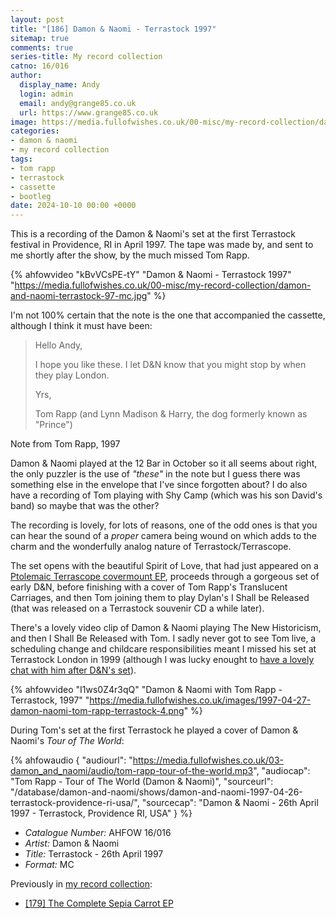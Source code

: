 ```yaml
---
layout: post
title: "[186] Damon & Naomi - Terrastock 1997"
sitemap: true
comments: true
series-title: My record collection
catno: 16/016
author:
  display_name: Andy
  login: admin
  email: andy@grange85.co.uk
  url: https://www.grange85.co.uk
image: https://media.fullofwishes.co.uk/00-misc/my-record-collection/damon-and-naomi-terrastock-97-mc.jpg
categories:
- damon & naomi
- my record collection
tags:
- tom rapp
- terrastock
- cassette
- bootleg
date: 2024-10-10 00:00 +0000
---
```

This is a recording of the Damon & Naomi's set at the first Terrastock festival in Providence, RI in April 1997. The tape was made by, and sent to me shortly after the show, by the much missed Tom Rapp.

{% ahfowvideo "kBvVCsPE-tY" "Damon & Naomi - Terrastock 1997" "https://media.fullofwishes.co.uk/00-misc/my-record-collection/damon-and-naomi-terrastock-97-mc.jpg" %}

I'm not 100% certain that the note is the one that accompanied the cassette, although I think it must have been:

<blockquote>
<p>Hello Andy,</p>
<p>I hope you like these. I let D&N know that you might stop by when they play London.</p>
<p>Yrs,</p>
<p>Tom Rapp (and Lynn Madison & Harry, the dog formerly known as "Prince")</p>
</blockquote>
<p class="caption">Note from Tom Rapp, 1997</p>

Damon & Naomi played at the 12 Bar in October so it all seems about right, the only puzzler is the use of _"these"_ in the note but I guess there was something else in the envelope that I've since forgotten about? I do also have a recording of Tom playing with Shy Camp (which was his son David's band) so maybe that was the other?

The recording is lovely, for lots of reasons, one of the odd ones is that you can hear the sound of a _proper_ camera being wound on which adds to the charm and the wonderfully analog nature of Terrastock/Terrascope.

The set opens with the beautiful Spirit of Love, that had just appeared on a [Ptolemaic Terrascope covermount EP](/2024/09/19/my-record-collection-172-the-complete-sepia-carrot-ep/), proceeds through a gorgeous set of early D&N, before finishing with a cover of Tom Rapp's Translucent Carriages, and then Tom joining them to play Dylan's I Shall be Released (that was released on a Terrastock souvenir CD a while later).

There's a lovely video clip of Damon & Naomi playing The New Historicism, and then I Shall Be Released with Tom. I sadly never got to see Tom live, a scheduling change and childcare responsibilities meant I missed his set at Terrastock London in 1999 (although I was lucky enought to [have a lovely chat with him after D&N's set](/2018/02/12/tom-rapp-1947-2018/)).

{% ahfowvideo "I1ws0Z4r3qQ" "Damon & Naomi with Tom Rapp - Terrastock, 1997" "https://media.fullofwishes.co.uk/images/1997-04-27-damon-naomi-tom-rapp-terrastock-4.png" %}

During Tom's set at the first Terrastock he played a cover of Damon & Naomi's _Tour of The World_:

{% ahfowaudio {
"audiourl": "https://media.fullofwishes.co.uk/03-damon_and_naomi/audio/tom-rapp-tour-of-the-world.mp3",
"audiocap": "Tom Rapp - Tour of The World (Damon & Naomi)",
"sourceurl": "/database/damon-and-naomi/shows/damon-and-naomi-1997-04-26-terrastock-providence-ri-usa/",
"sourcecap": "Damon & Naomi - 26th April 1997 - Terrastock, Providence RI, USA"
} %}

 - *Catalogue Number:* AHFOW 16/016
 - *Artist:* Damon & Naomi
 - *Title:* Terrastock - 26th April 1997
 - *Format:* MC

Previously in [my record collection](/category/my-record-collection):
 - [[179] The Complete Sepia Carrot EP](/2024/09/19/my-record-collection-172-the-complete-sepia-carrot-ep/)
